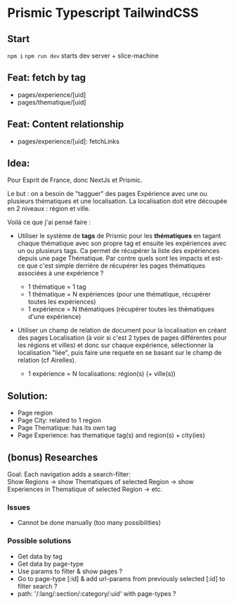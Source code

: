 # Prismic Typescript TailwindCSS

## Start

`npm i`
`npm run dev` starts dev server + slice-machine

## Feat: fetch by tag

- pages/experience/[uid]
- pages/thematique/[uid]

## Feat: Content relationship

- pages/experience/[uid]: fetchLinks

## Idea:

Pour Esprit de France, donc NextJs et Prismic.

Le but : on a besoin de "tagguer" des pages Expérience avec une ou plusieurs thématiques et une localisation. La localisation doit etre découpée en 2 niveaux : région et ville.

Voilà ce que j'ai pensé faire :

- Utiliser le système de **tags** de Prismic pour les **thématiques** en tagant chaque thématique avec son propre tag et ensuite les expériences avec un ou plusieurs tags. Ca permet de récupérer la liste des expériences depuis une page Thématique. Par contre quels sont les impacts et est-ce que c'est simple derrière de récupérer les pages thématiques associées à une expérience ?

  - 1 thématique = 1 tag
  - 1 thématique = N expériences (pour une thématique, récupérer toutes les expériences)
  - 1 expérience = N thématiques (récupérer toutes les thématiques d'une expérience)

- Utiliser un champ de relation de document pour la localisation en créant des pages Localisation (à voir si c'est 2 types de pages différentes pour les régions et villes) et donc sur chaque expérience, sélectionner la localisation "liée", puis faire une requete en se basant sur le champ de relation (cf Airelles).
  - 1 expérience = N localisations: région(s) (+ ville(s))

## Solution:

- Page region
- Page City: related to 1 region
- Page Thematique: has its own tag
- Page Experience: has thematique tag(s) and region(s) + city(ies)

## (bonus) Researches

Goal: Each navigation adds a search-filter:  
Show Regions -> show Thematiques of selected Region -> show Experiences in Thematique of selected Region -> etc.

### Issues

- Cannot be done manually (too many possibilities)

### Possible solutions

- Get data by tag
- Get data by page-type
- Use params to filter & show pages ?
- Go to page-type [:id] & add url-params from previously selected [:id] to filter search ?
- path: '/:lang/:section/:category/:uid' with page-types ?
